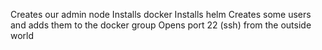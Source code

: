 Creates our admin node
Installs docker
Installs helm
Creates some users and adds them to the docker group
Opens port 22 (ssh) from the outside world

